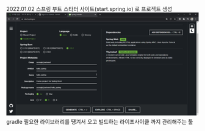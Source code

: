 2022.01.02 스프링 부트 스타터 사이트(start.spring.io) 로 프로젝트 생성<br>
![ex_screenshot](./img/start_spring_io.png) 
<br>
gradle 필요한 라이브러리를 떙겨서 오고 빌드하는 라이프사이클 까지 관리해주는 툴

